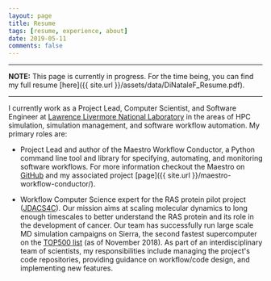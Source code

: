 ```yaml
---
layout: page
title: Resume
tags: [resume, experience, about]
date: 2019-05-11
comments: false
---
```


---

**NOTE:** This page is currently in progress. For the time being, you can find my full resume [here]({{ site.url }}/assets/data/DiNataleF_Resume.pdf).

---
I currently work as a Project Lead, Computer Scientist, and Software Engineer at [Lawrence Livermore National Laboratory](https://www.llnl.gov) in the areas of HPC simulation, simulation management, and software workflow automation. My primary roles are:

+ Project Lead and author of the Maestro Workflow Conductor, a Python command line tool and library for specifying, automating, and monitoring software workflows. For more information checkout the Maestro on [GitHub](https://github.com/LLNL/maestrowf) and my associated project [page]({{ site.url }}/maestro-workflow-conductor/).

+ Workflow Computer Science expert for the RAS protein pilot project ([JDACS4C](https://datascience.cancer.gov/collaborations/joint-design-advanced-computing)). Our mission aims at scaling molecular dynamics to long enough timescales to better understand the RAS protein and its role in the development of cancer. Our team has successfully run large scale MD simulation campaigns on Sierra, the second fastest supercomputer on the [TOP500 list](https://www.top500.org/lists/2018/11/) (as of November 2018). As part of an interdisciplinary team of scientists, my responsibilities include managing the project's code repositories, providing guidance on workflow/code design, and implementing new features.
